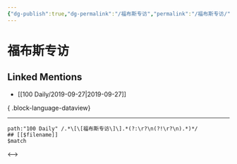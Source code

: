 ```yaml
---
{"dg-publish":true,"dg-permalink":"/福布斯专访","permalink":"/福布斯专访/","created":"2023-03-29T14:10:45.000+08:00","updated":"2023-08-24T19:46:05.975+08:00"}
---
```


# 福布斯专访

## Linked Mentions
- [[100 Daily/2019-09-27\|2019-09-27]]

{ .block-language-dataview}

---

```expander
path:"100 Daily" /.*\[\[福布斯专访\]\].*(?:\r?\n(?!\r?\n).*)*/
## [[$filename]]
$match
```

<-->